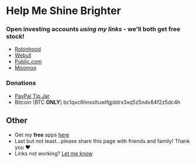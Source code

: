 # Help Me Shine Brighter

### Open investing accounts _using my links_ - we'll both get free stock!
  - [Robinhood](https://join.robinhood.com/daniels20863)
  - [Webull](https://a.webull.com/8kstecCtaeVS4ZsVbz)
  - [Public.com](https://share.public.com/danielspringer)
  - [Moomoo](https://j.moomoo.com/00kcml)

### Donations
- [PayPal Tip Jar](https://www.paypal.com/paypalme/danielspringerpaypal)
- Bitcoin (BTC **ONLY**) bc1qvc6hnxsltuwlfgjddrx3xq5z5ndv84f2z5dc4h

## Other
- Get my **free** apps [here](https://apple.co/3uyCNct)
- Last but not least...please share this page with friends and family! Thank you ❤️
- Links not working? [Let me know](https://forms.gle/nkLPf2BcZy8V3VHA9)